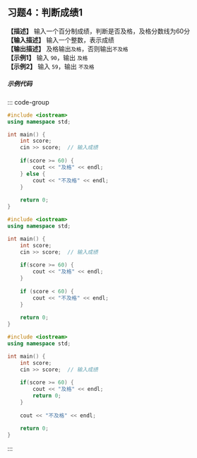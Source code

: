 ## 习题4：判断成绩1 <Badge type="tip" text="课堂习题" />

**【描述】**  输入一个百分制成绩，判断是否及格，及格分数线为60分<br/>
**【输入描述】**  输入一个整数，表示成绩<br/>
**【输出描述】**  及格输出`及格`，否则输出`不及格`<br/>
**【示例1】**  输入 `90`，输出 `及格`<br/>
**【示例2】**  输入 `59`，输出 `不及格`<br/>

##### 示例代码

<PasswordProtected>

::: code-group
```cpp [写法1]
#include <iostream>
using namespace std;

int main() {
    int score;
    cin >> score;  // 输入成绩
    
    if(score >= 60) {
        cout << "及格" << endl;
    } else {
        cout << "不及格" << endl;
    }
    
    return 0;
}
```

```cpp [写法2]
#include <iostream>
using namespace std;

int main() {
    int score;
    cin >> score;  // 输入成绩
    
    if(score >= 60) {
        cout << "及格" << endl;
    } 
    
    if (score < 60) {
        cout << "不及格" << endl;
    }
    
    return 0;
}
```

```cpp [写法3]
#include <iostream>
using namespace std;

int main() {
    int score;
    cin >> score;  // 输入成绩
    
    if(score >= 60) {
        cout << "及格" << endl;
        return 0;
    } 
    
    cout << "不及格" << endl;
    
    return 0;
}
```
:::

</PasswordProtected>
